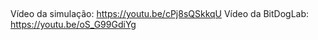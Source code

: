 ## 
Vídeo da simulação: https://youtu.be/cPj8sQSkkqU
Vídeo da BitDogLab: https://youtu.be/oS_G99GdiYg
